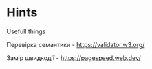# Hints
Usefull things

Перевірка семантики - https://validator.w3.org/

Замір швидкодії - https://pagespeed.web.dev/


